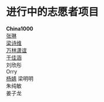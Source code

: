 # 进行中的志愿者项目

**China1000**  
[张琳](http://www.ikuku.cn/name/9555)  
[梁诗维](http://www.ikuku.cn/name/9703)    
[万林潇谊](http://www.ikuku.cn/name/9549)   
[于佳涵](http://www.ikuku.cn/user/16843)  
刘欣彤     
Orry    
[杨婧](http://www.ikuku.cn/user/17592) 
梁明明  
朱纯敏  
姜子龙  
